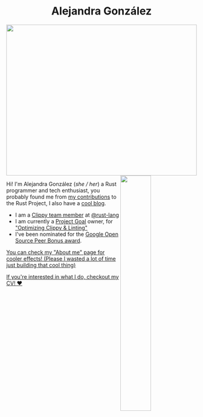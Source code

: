 <div align="center">

<h1>Alejandra González</h1>

</div>
<div>
<img src="header.svg" width="100%" height="400">
</div>
<img src="https://media.tenor.com/YVHz9Y030S0AAAAd/tirando-fofo-anime.gif" style="width: 40%;" align="right"/>

Hi! I'm Alejandra González (*she / her*) a Rust programmer and tech enthusiast, you probably found me from [my contributions](https://github.com/search?q=org%3Arust-lang+author%3Ablyxyas&type=pullrequests) to the Rust Project, I also have a [cool blog](https://blog.goose.love/).

- I am a [Clippy team member](https://www.rust-lang.org/governance/teams/dev-tools#team-clippy) at [@rust-lang](https://github.com/rust-lang)
- I am currently a [Project Goal](https://rust-lang.github.io/rust-project-goals/) owner, for ["Optimizing Clippy & Linting"](https://rust-lang.github.io/rust-project-goals/2024h2/optimize-clippy.html)
- I've been nominated for the [Google Open Source Peer Bonus award](https://opensource.google/documentation/reference/growing/peer-bonus).

[You can check my "About me" page for cooler effects! (Please I wasted a lot of time just building that cool thing)](https://www.goose.love)

[If you're interested in what I do, checkout my CV! :heart:](https://github.com/blyxyas/Blyxyas/blob/main/Alejandra-Gonzalez-8-5-25-1.pdf)
